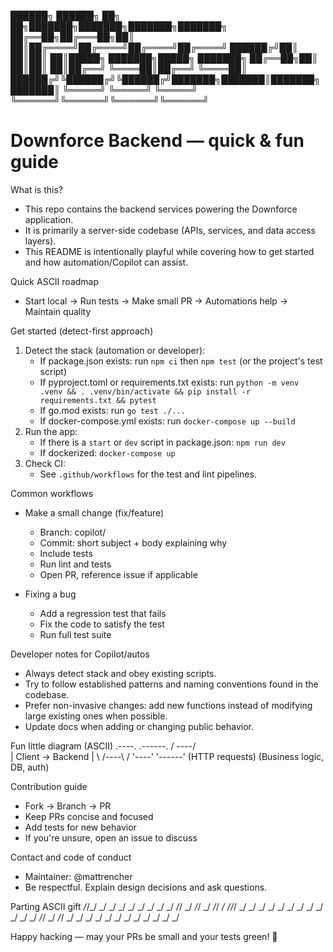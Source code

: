 ██████╗  ██████╗ ██╗   ██╗███████╗███████╗███████╗███████╗
██╔══██╗██╔═══██╗██║   ██║██╔════╝██╔════╝██╔════╝██╔════╝
██████╔╝██║   ██║██║   ██║█████╗  ███████╗█████╗  ███████╗
██╔══██╗██║   ██║██║   ██║██╔══╝  ╚════██║██╔══╝  ╚════██║
██████╔╝╚██████╔╝╚██████╔╝███████╗███████║███████╗███████║
╚═════╝  ╚═════╝  ╚═════╝ ╚══════╝╚══════╝╚══════╝╚══════╝

Downforce Backend — quick & fun guide
====================================

What is this?
- This repo contains the backend services powering the Downforce application.
- It is primarily a server-side codebase (APIs, services, and data access layers).
- This README is intentionally playful while covering how to get started and how automation/Copilot can assist.

Quick ASCII roadmap
- Start local -> Run tests -> Make small PR -> Automations help -> Maintain quality

Get started (detect-first approach)
1. Detect the stack (automation or developer):
   - If package.json exists: run `npm ci` then `npm test` (or the project's test script)
   - If pyproject.toml or requirements.txt exists: run `python -m venv .venv && . .venv/bin/activate && pip install -r requirements.txt && pytest`
   - If go.mod exists: run `go test ./...`
   - If docker-compose.yml exists: run `docker-compose up --build`
2. Run the app:
   - If there is a `start` or `dev` script in package.json: `npm run dev`
   - If dockerized: `docker-compose up`
3. Check CI:
   - See `.github/workflows` for the test and lint pipelines.

Common workflows
- Make a small change (fix/feature)
  - Branch: copilot/<short-description>
  - Commit: short subject + body explaining why
  - Include tests
  - Run lint and tests
  - Open PR, reference issue if applicable

- Fixing a bug
  - Add a regression test that fails
  - Fix the code to satisfy the test
  - Run full test suite

Developer notes for Copilot/autos
- Always detect stack and obey existing scripts.
- Try to follow established patterns and naming conventions found in the codebase.
- Prefer non-invasive changes: add new functions instead of modifying large existing ones when possible.
- Update docs when adding or changing public behavior.

Fun little diagram (ASCII)
          .----.      .------.
         /      \----/        \
        |  Client  ->  Backend  |
         \      /----\        /
          '----'      '------'
    (HTTP requests)   (Business logic, DB, auth)

Contribution guide
- Fork -> Branch -> PR
- Keep PRs concise and focused
- Add tests for new behavior
- If you're unsure, open an issue to discuss

Contact and code of conduct
- Maintainer: @mattrencher
- Be respectful. Explain design decisions and ask questions.

Parting ASCII gift
   _/_/_/    _/    _/   _/    _/   _/    _/
  _/    _/  _/_/  _/  _/_/  _/  _/_/  _/
 _/_/_/   _/  _/ _/ _/  _/ _/ _/  _/ _/
_/    _/ _/    _/_/ _/   _/_/ _/   _/ _/
_/    _/ _/     _/  _/    _/  _/    _/ _/

Happy hacking — may your PRs be small and your tests green! 🚀
